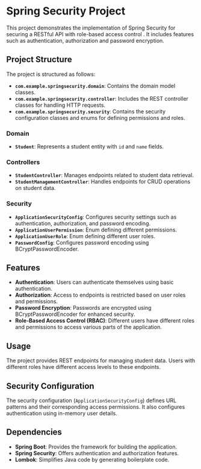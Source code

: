 # Spring Security Project

This project demonstrates the implementation of Spring Security for securing a RESTful API with role-based access control . It includes features such as authentication, authorization and password encryption.

## Project Structure

The project is structured as follows:

- **`com.example.springsecurity.domain`**: Contains the domain model classes.
- **`com.example.springsecurity.controller`**: Includes the REST controller classes for handling HTTP requests.
- **`com.example.springsecurity.security`**: Contains the security configuration classes and enums for defining permissions and roles.
  
### Domain
- **`Student`**: Represents a student entity with `id` and `name` fields.

### Controllers
- **`StudentController`**: Manages endpoints related to student data retrieval.
- **`StudentManagementController`**: Handles endpoints for CRUD operations on student data.

### Security
- **`ApplicationSecurityConfig`**: Configures security settings such as authentication, authorization, and password encoding.
- **`ApplicationUserPermission`**: Enum defining different permissions.
- **`ApplicationUserRole`**: Enum defining different user roles.
- **`PasswordConfig`**: Configures password encoding using BCryptPasswordEncoder.

## Features

- **Authentication**: Users can authenticate themselves using basic authentication.
- **Authorization**: Access to endpoints is restricted based on user roles and permissions.
- **Password Encryption**: Passwords are encrypted using BCryptPasswordEncoder for enhanced security.
- **Role-Based Access Control (RBAC)**: Different users have different roles and permissions to access various parts of the application.

## Usage

The project provides REST endpoints for managing student data. Users with different roles have different access levels to these endpoints. 

## Security Configuration

The security configuration (`ApplicationSecurityConfig`) defines URL patterns and their corresponding access permissions. It also configures authentication using in-memory user details.

## Dependencies

- **Spring Boot**: Provides the framework for building the application.
- **Spring Security**: Offers authentication and authorization features.
- **Lombok**: Simplifies Java code by generating boilerplate code.


